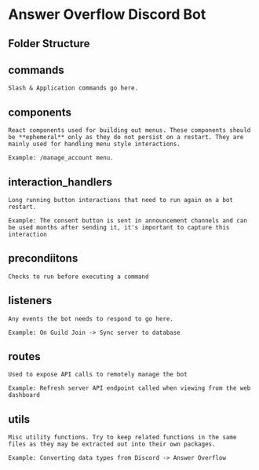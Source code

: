 # Answer Overflow Discord Bot

## Folder Structure

## commands
    Slash & Application commands go here.

## components
    React components used for building out menus. These components should be **ephemeral** only as they do not persist on a restart. They are mainly used for handling menu style interactions.

    Example: /manage_account menu.

## interaction_handlers
    Long running button interactions that need to run again on a bot restart.

    Example: The consent button is sent in announcement channels and can be used months after sending it, it's important to capture this interaction

## precondiitons
    Checks to run before executing a command

## listeners
    Any events the bot needs to respond to go here.

    Example: On Guild Join -> Sync server to database

## routes
    Used to expose API calls to remotely manage the bot

    Example: Refresh server API endpoint called when viewing from the web dashboard

## utils
    Misc utility functions. Try to keep related functions in the same files as they may be extracted out into their own packages.

    Example: Converting data types from Discord -> Answer Overflow
